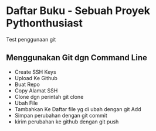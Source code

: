 # Daftar Buku - Sebuah Proyek Pythonthusiast
Test penggunaan git

## Menggunakan Git dgn Command Line
- Create SSH Keys
- Upload Ke Github
- Buat Repo
- Copy Alamat SSH
- Clone dgn perintah git clone <alamat>
- Ubah File
- Tambahkan Ke Daftar file yg di ubah dengan git Add
- Simpan perubahan dengan git commit
- kirim perubahan ke github dengan git push
